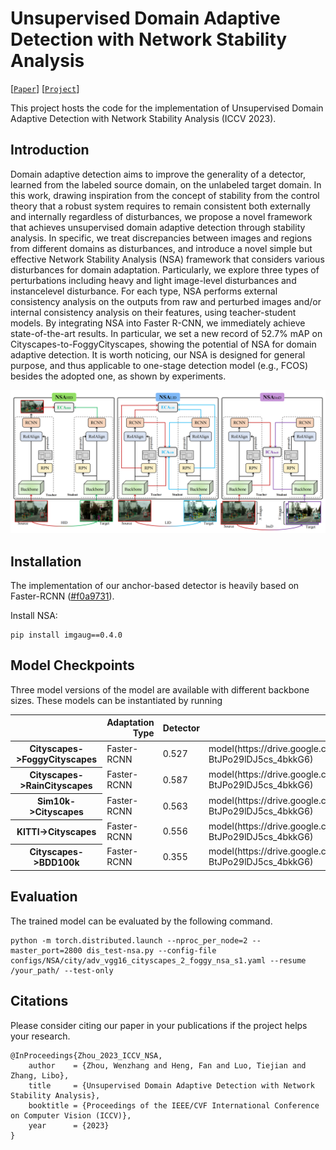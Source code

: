 # Unsupervised Domain Adaptive Detection with Network Stability Analysis

[[`Paper`](https://arxiv.org/abs/2308.08182)] [[`Project`](https://github.com/tiankongzhang/NSA)] 

This project hosts the code for the implementation of Unsupervised Domain Adaptive Detection with Network Stability Analysis (ICCV 2023).

## Introduction

Domain adaptive detection aims to improve the generality of a detector, learned from the labeled source domain, on
the unlabeled target domain. In this work, drawing inspiration from the concept of stability from the control theory
that a robust system requires to remain consistent both externally and internally regardless of disturbances, we propose a novel framework that achieves unsupervised domain adaptive detection through stability analysis. In specific, we treat discrepancies between images and regions from different domains as disturbances, and introduce a novel simple but effective Network Stability Analysis (NSA) framework that considers various disturbances for domain adaptation. Particularly, we explore three types of perturbations including heavy and light image-level disturbances and instancelevel disturbance. For each type, NSA performs external consistency analysis on the outputs from raw and perturbed images and/or internal consistency analysis on their features, using teacher-student models. By integrating NSA into Faster R-CNN, we immediately achieve state-of-the-art results. In particular, we set a new record of 52.7% mAP on Cityscapes-to-FoggyCityscapes, showing the potential of NSA for domain adaptive detection. It is worth noticing, our NSA is designed for general purpose, and thus applicable to one-stage detection model (e.g., FCOS) besides the adopted one, as shown by experiments.

![NSA design](assets/framework_fig.png?raw=true)

## Installation

The implementation of our anchor-based detector is heavily based on Faster-RCNN ([\#f0a9731](https://isrc.iscas.ac.cn/gitlab/research/domain-adaption)).

Install NSA:

```
pip install imgaug==0.4.0
```

## Model Checkpoints

Three model versions of the model are available with different backbone sizes. These models can be instantiated by running

<table>
  <thead>
    <tr style="text-align: right;">
      <th></th>
      <th>Adaptation Type</th>
      <th>Detector</th>
      <th>mAP</th>
      <th>model</th>
    </tr>
  </thead>
  <tbody>
    <tr>
      <th>Cityscapes->FoggyCityscapes</th>
      <td>Faster-RCNN</td>
      <td>0.527</td>
      <td>model(https://drive.google.com/drive/folders/1TuZMUqbA3Or-BtJPo29lDJ5cs_4bkkG6)</td>
    </tr>
    <tr>
      <th>Cityscapes->RainCityscapes</th>
      <td>Faster-RCNN</td>
      <td>0.587</td>
      <td>model(https://drive.google.com/drive/folders/1TuZMUqbA3Or-BtJPo29lDJ5cs_4bkkG6)</td>
    </tr>
    <tr>
      <th>Sim10k->Cityscapes</th>
      <td>Faster-RCNN</td>
      <td>0.563</td>
      <td>model(https://drive.google.com/drive/folders/1TuZMUqbA3Or-BtJPo29lDJ5cs_4bkkG6)</td>
    </tr>
    <tr>
      <th>KITTI->Cityscapes</th>
      <td>Faster-RCNN</td>
      <td>0.556</td>
      <td>model(https://drive.google.com/drive/folders/1TuZMUqbA3Or-BtJPo29lDJ5cs_4bkkG6)</td>
    </tr>
    <tr>
      <th>Cityscapes->BDD100k</th>
      <td>Faster-RCNN</td>
      <td>0.355</td>
      <td>model(https://drive.google.com/drive/folders/1TuZMUqbA3Or-BtJPo29lDJ5cs_4bkkG6)</td>
    </tr>
  </tbody>
</table>


## Evaluation

The trained model can be evaluated by the following command.

```
python -m torch.distributed.launch --nproc_per_node=2 --master_port=2800 dis_test-nsa.py --config-file configs/NSA/city/adv_vgg16_cityscapes_2_foggy_nsa_s1.yaml --resume /your_path/ --test-only
```



## Citations

Please consider citing our paper in your publications if the project helps your research.

```
@InProceedings{Zhou_2023_ICCV_NSA,
    author    = {Zhou, Wenzhang and Heng, Fan and Luo, Tiejian and Zhang, Libo},
    title     = {Unsupervised Domain Adaptive Detection with Network Stability Analysis},
    booktitle = {Proceedings of the IEEE/CVF International Conference on Computer Vision (ICCV)},
    year      = {2023}
}
```
